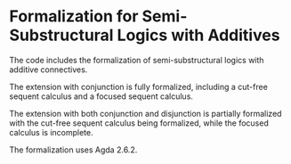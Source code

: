 # Formalization for Semi-Substructural Logics with Additives

The code includes the formalization of semi-substructural logics with additive connectives. 

The extension with conjunction is fully formalized, including a cut-free sequent calculus and a focused sequent calculus. 

The extension with both conjunction and disjunction is partially formalized with the cut-free sequent calculus being formalized, 
while the focused calculus is incomplete.

The formalization uses Agda 2.6.2.

